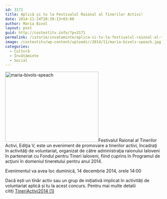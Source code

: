 ```yaml
---
id: 3171
title: Aplică și tu la Festivalul Raional al Tinerilor Activi!
date: 2014-11-24T20:39:13+03:00
author: Maria Bivol
layout: post
guid: http://costestitv.info/?p=3171
permalink: /istorie/invataminte/aplica-si-tu-la-festivalul-raional-al-tinerilor-activi/
image: /costestitv/wp-content/uploads//2014/11/maria-bivols-speach.jpg
categories:
  - Cultură
  - Învățăminte
  - Social
---
```

[<img class="alignleft size-full wp-image-3173" src="/costestitv/wp-content/uploads//2014/11/maria-bivols-speach.jpg" alt="maria-bivols-speach" width="300" height="227" srcset="/costestitv/wp-content/uploads//2014/11/maria-bivols-speach.jpg 300w, /costestitv/wp-content/uploads//2014/11/maria-bivols-speach-45x35.jpg 45w" sizes="(max-width: 300px) 100vw, 300px" />](/costestitv/wp-content/uploads//2014/11/maria-bivols-speach.jpg)Festivalul Raional al Tinerilor Activi, Ediţia V, este un eveniment de promovare a tinerilor activi, încadraţi în activităţi de voluntariat, organizat de către administraţia raionului Ialoveni în parteneriat cu Fondul pentru Tineri Ialoveni, fiind cuprins în Programul de acţiuni în domeniul tineretului pentru anul 2014.

Evenimentul va avea loc duminică, 14 decembrie 2014, orele 14:00

Dacă ești un tînăr activ sau un grup de inițiativă implicat în activități de voluntariat aplică și tu la acest concurs. Pentru mai multe detalii citiți [TineriActivi2014 (1)](/costestitv/wp-content/uploads//2014/11/TineriActivi2014-1.doc)